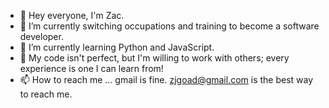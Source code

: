 - 👋 Hey everyone, I'm Zac.
- 👀 I’m currently switching occupations and training to become a software developer.
- 🌱 I’m currently learning Python and JavaScript.
- 💞️ My code isn't perfect, but I'm willing to work with others; every experience is one I can learn from!
- 📫 How to reach me ... gmail is fine.  zjgoad@gmail.com is the best way to reach me.

<!---
zjg39/zjg39 is a ✨ special ✨ repository because its `README.md` (this file) appears on your GitHub profile.
You can click the Preview link to take a look at your changes.
--->
